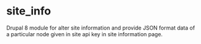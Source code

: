 # site_info

Drupal 8 module for alter site information and provide
JSON format data of a particular node given in site api key
in site information page.
